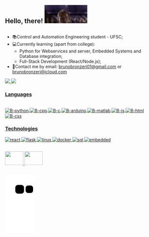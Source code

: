 ## Hello, there! <img display:flex height="60em" src="./kenobi.gif">
##
  - 📚Control and Automation Engineering student - UFSC;
  - 💻Currently learning (apart from college):
    - Python for Webservices and server, Embedded Systems and Database integration;
    - Full-Stack Development (React/Node.js);
  - 📧Contact me by email: brunobronzeri01@gmail.com or brunobronzeri@icloud.com

<!--
-->
<div align="left">
  <a href="https://github.com/brunobronzeri">
  <img height="180em" src="https://github-readme-stats.vercel.app/api?username=brunobronzeri&show_icons=true&theme=merko&include_all_commits=true&count_private=true"/>
  <img height="180em" src="https://github-readme-stats.vercel.app/api/top-langs/?username=brunobronzeri&layout=compact&langs_count=7&theme=merko"/>
</div>

### Languages
<div style="display: inline_block"><br>
  <img align="center" alt="B-python" height="30" width="40" src="https://cdn.jsdelivr.net/gh/devicons/devicon/icons/python/python-original.svg"/>
  <img align="center" alt="B-cpp" height="30" width="40" src="https://cdn.jsdelivr.net/gh/devicons/devicon/icons/cplusplus/cplusplus-original.svg"/>
  <img align="center" alt="B-c" height="30" width="40" src="https://cdn.jsdelivr.net/gh/devicons/devicon/icons/c/c-original.svg"/>
  <img align="center" alt="B-arduino" height="30" width="40" src="https://cdn.jsdelivr.net/gh/devicons/devicon/icons/arduino/arduino-original.svg"/>
  <img align="center" alt="B-matlab" height="30" width="40" src="https://cdn.jsdelivr.net/gh/devicons/devicon/icons/matlab/matlab-original.svg"/>
  <img align="center" alt="B-js" height="30" width="40" src="https://cdn.jsdelivr.net/gh/devicons/devicon/icons/javascript/javascript-original.svg"/>
  <img align="center" alt="B-html" height="30" width="40" src="https://cdn.jsdelivr.net/gh/devicons/devicon/icons/html5/html5-original.svg"/>
  <img align="center" alt="B-css" height="30" width="40" src="https://cdn.jsdelivr.net/gh/devicons/devicon/icons/css3/css3-original.svg"/>
</div>

### Technologies
<div style="display: inline_block" >
  <img align="center" alt="react" height="30" width="40" src="https://cdn.jsdelivr.net/gh/devicons/devicon@latest/icons/react/react-original.svg" />
  <img align="center" alt="flask" height="30" width="40" src="https://cdn.jsdelivr.net/gh/devicons/devicon@latest/icons/flask/flask-original.svg" />
<!--   <img align="center" alt="flask" height="30" width="40" src="https://cdn.jsdelivr.net/gh/devicons/devicon@latest/icons/flask/flask-original.svg" /> -->
  <img align="center" alt="linux" height="30" width="40" src="https://cdn.jsdelivr.net/gh/devicons/devicon@latest/icons/linux/linux-original.svg" />
  <img align="center" alt="docker" height="30" width="40" src="https://cdn.jsdelivr.net/gh/devicons/devicon@latest/icons/docker/docker-original.svg"/>
  <img align="center" alt="sql" height="30" width="40" src="https://cdn.jsdelivr.net/gh/devicons/devicon@latest/icons/azuresqldatabase/azuresqldatabase-original.svg" />
  <img align="center" alt="embedded" height="30" width="40"  src="https://cdn.jsdelivr.net/gh/devicons/devicon@latest/icons/embeddedc/embeddedc-original.svg" />
          
</div>

##

<div>
  <a href="https://www.linkedin.com/in/bruno-bueno-bronzeri-261b51219/" target="_blank">
    <img height="45" width="60" src="https://cdn.jsdelivr.net/gh/devicons/devicon@latest/icons/linkedin/linkedin-original.svg" />
  </a>
  <a href="mailto:brunobronzeri01@gmail.com">
    <img height="45" width="60" src="https://www.flaticon.com/free-icons/gmail"/>
  </a>
<!--   <a href="https://instagram.com/bruno.bronzeri" target="_blank"><img src="https://img.shields.io/badge/-Instagram-%23E4405F?style=for-the-badge&logo=instagram&logoColor=white" target="_blank"></a>
  <a>|</a>
  <a href="https://www.youtube.com/channel/UCyD1su6klj-CQiamXdcwKUw" target="_blank"><img src="https://img.shields.io/badge/YouTube-FF0000?style=for-the-     badge&logo=youtube&logoColor=white" target="_blank"></a> -->
</div>
  
  ##
  
![Snake animation](https://github.com/BrunoBronzeri/BrunoBronzeri/blob/output/github-contribution-grid-snake.svg)

